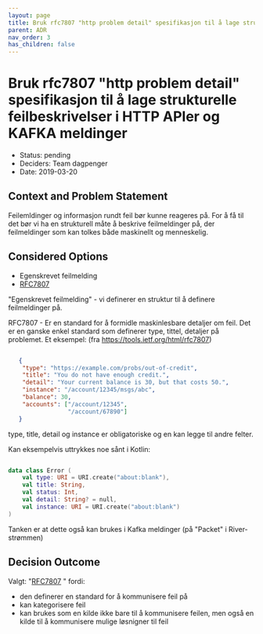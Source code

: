 ```yaml
---
layout: page
title: Bruk rfc7807 "http problem detail" spesifikasjon til å lage strukturelle feilbeskrivelser i HTTP APIer og KAFKA meldinger
parent: ADR
nav_order: 3
has_children: false
---
```


# Bruk rfc7807 "http problem detail" spesifikasjon til å lage strukturelle feilbeskrivelser i HTTP APIer og KAFKA meldinger

* Status: pending
* Deciders: Team dagpenger
* Date: 2019-03-20

## Context and Problem Statement

Feilemldinger og informasjon rundt feil bør kunne reageres på. For å få til det bør vi ha en strukturell måte å beskrive feilmeldinger på, der feilmeldinger som kan tolkes både maskinellt og menneskelig. 
 
## Considered Options

* Egenskrevet feilmelding
* [RFC7807](https://tools.ietf.org/html/rfc7807)  

"Egenskrevet feilmelding" - vi definerer en struktur til å definere feilmeldinger på. 

RFC7807 - Er en standard for å formidle maskinlesbare detaljer om feil. Det er en ganske enkel standard som definerer type, tittel, detaljer på problemet. Et eksempel: (fra https://tools.ietf.org/html/rfc7807)

```json

   {
    "type": "https://example.com/probs/out-of-credit",
    "title": "You do not have enough credit.",
    "detail": "Your current balance is 30, but that costs 50.",
    "instance": "/account/12345/msgs/abc",
    "balance": 30,
    "accounts": ["/account/12345",
                 "/account/67890"]
   }
```
type, title, detail og instance er obligatoriske og en kan legge til andre felter. 

Kan eksempelvis uttrykkes noe sånt i Kotlin: 

```kotlin

data class Error (
    val type: URI = URI.create("about:blank"),
    val title: String,
    val status: Int,
    val detail: String? = null,
    val instance: URI = URI.create("about:blank")
)
```

Tanken er at dette også kan brukes i Kafka meldinger (på "Packet" i River-strømmen)

## Decision Outcome

Valgt: "[RFC7807](https://tools.ietf.org/html/rfc7807) " fordi: 

- den definerer en standard for å kommunisere feil på
- kan kategorisere feil 
- kan brukes som en kilde ikke bare til å kommunisere feilen, men også en kilde til å kommunisere mulige løsnigner til feil 


